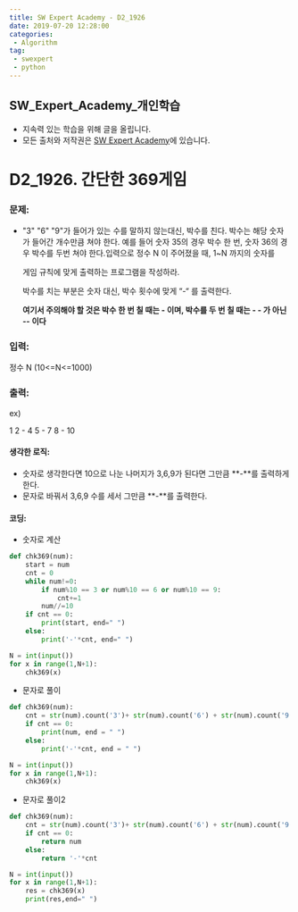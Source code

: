 ```yaml
---
title: SW Expert Academy - D2_1926
date: 2019-07-20 12:28:00
categories:
 - Algorithm
tag:
 - swexpert
 - python
---
```


## SW_Expert_Academy_개인학습

- 지속력 있는 학습을 위해 글을 올립니다.
- 모든 출처와 저작권은 [SW Expert Academy][출처]에 있습니다.



# D2_1926. 간단한 369게임

### 문제:

- "3" "6" "9"가 들어가 있는 수를 말하지 않는대신, 박수를 친다. 박수는 해당 숫자가 들어간 개수만큼 쳐야 한다. 
  예를 들어 숫자 35의 경우 박수 한 번, 숫자 36의 경우 박수를 두번 쳐야 한다.입력으로 정수 N 이 주어졌을 때, 1~N 까지의 숫자를

  게임 규칙에 맞게 출력하는 프로그램을 작성하라.

  박수를 치는 부분은 숫자 대신, 박수 횟수에 맞게 “-“ 를 출력한다.

  **여기서 주의해야 할 것은 박수 한 번 칠 때는 - 이며, 박수를 두 번 칠 때는 - - 가 아닌 -- 이다**



### 입력:

정수 N (10<=N<=1000)



### 출력:

ex)

1 2 - 4 5 - 7 8 - 10



#### 생각한 로직:

- 숫자로 생각한다면 10으로 나눈 나머지가 3,6,9가 된다면 그만큼 **-**를 출력하게 한다.
- 문자로 바꿔서 3,6,9 수를 세서 그만큼 **-**를 출력한다.



#### 코딩:

- 숫자로 계산

```python
def chk369(num):
    start = num
    cnt = 0
    while num!=0:
        if num%10 == 3 or num%10 == 6 or num%10 == 9:
            cnt+=1
        num//=10
    if cnt == 0:
        print(start, end=" ")
    else:
        print('-'*cnt, end=" ")

N = int(input())
for x in range(1,N+1):
    chk369(x)
```



- 문자로 풀이

```python
def chk369(num):
    cnt = str(num).count('3')+ str(num).count('6') + str(num).count('9')
    if cnt == 0:
        print(num, end = " ")
    else:
        print('-'*cnt, end = " ")

N = int(input())
for x in range(1,N+1):
    chk369(x)
```



- 문자로 풀이2

```python
def chk369(num):
    cnt = str(num).count('3')+ str(num).count('6') + str(num).count('9')
    if cnt == 0:
        return num
    else:
        return '-'*cnt

N = int(input())
for x in range(1,N+1):
    res = chk369(x)
    print(res,end=" ")
```



[출처]: https://www.swexpertacademy.com/